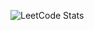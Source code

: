 ![LeetCode Stats](https://leetcode.card.workers.dev/kerrydachow?theme=dark&font=baloo&extension=null)